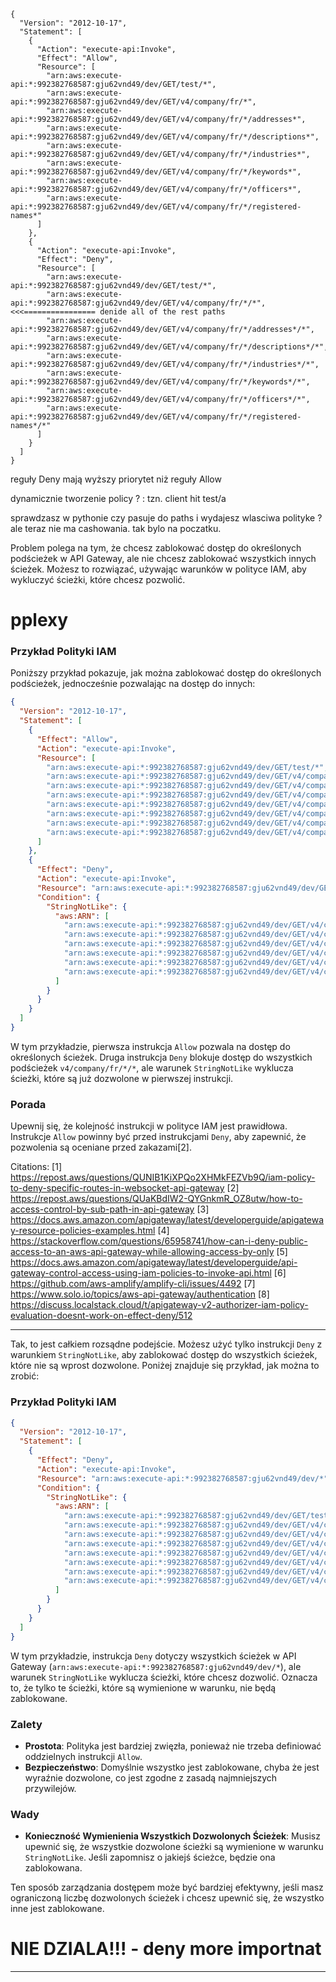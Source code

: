 
```
{
  "Version": "2012-10-17",
  "Statement": [
    {
      "Action": "execute-api:Invoke",
      "Effect": "Allow",
      "Resource": [
        "arn:aws:execute-api:*:992382768587:gju62vnd49/dev/GET/test/*",
        "arn:aws:execute-api:*:992382768587:gju62vnd49/dev/GET/v4/company/fr/*",
        "arn:aws:execute-api:*:992382768587:gju62vnd49/dev/GET/v4/company/fr/*/addresses*",
        "arn:aws:execute-api:*:992382768587:gju62vnd49/dev/GET/v4/company/fr/*/descriptions*",
        "arn:aws:execute-api:*:992382768587:gju62vnd49/dev/GET/v4/company/fr/*/industries*",
        "arn:aws:execute-api:*:992382768587:gju62vnd49/dev/GET/v4/company/fr/*/keywords*",
        "arn:aws:execute-api:*:992382768587:gju62vnd49/dev/GET/v4/company/fr/*/officers*",
        "arn:aws:execute-api:*:992382768587:gju62vnd49/dev/GET/v4/company/fr/*/registered-names*"
      ]
    },
    {
      "Action": "execute-api:Invoke",
      "Effect": "Deny",
      "Resource": [
        "arn:aws:execute-api:*:992382768587:gju62vnd49/dev/GET/test/*",
        "arn:aws:execute-api:*:992382768587:gju62vnd49/dev/GET/v4/company/fr/*/*", <<<================ denide all of the rest paths
        "arn:aws:execute-api:*:992382768587:gju62vnd49/dev/GET/v4/company/fr/*/addresses*/*",
        "arn:aws:execute-api:*:992382768587:gju62vnd49/dev/GET/v4/company/fr/*/descriptions*/*",
        "arn:aws:execute-api:*:992382768587:gju62vnd49/dev/GET/v4/company/fr/*/industries*/*",
        "arn:aws:execute-api:*:992382768587:gju62vnd49/dev/GET/v4/company/fr/*/keywords*/*",
        "arn:aws:execute-api:*:992382768587:gju62vnd49/dev/GET/v4/company/fr/*/officers*/*",
        "arn:aws:execute-api:*:992382768587:gju62vnd49/dev/GET/v4/company/fr/*/registered-names*/*"
      ]
    }
  ]
}
```

 reguły Deny mają wyższy priorytet niż reguły Allow

 dynamicznie tworzenie policy ? :
 tzn. client hit test/a

 sprawdzasz w pythonie czy pasuje do paths i wydajesz wlasciwa polityke ? ale teraz nie ma cashowania. tak bylo na poczatku.

 Problem polega na tym, że chcesz zablokować dostęp do określonych podścieżek w API Gateway, ale nie chcesz zablokować wszystkich innych ścieżek. Możesz to rozwiązać, używając warunków w polityce IAM, aby wykluczyć ścieżki, które chcesz pozwolić.

# pplexy
### Przykład Polityki IAM

Poniższy przykład pokazuje, jak można zablokować dostęp do określonych podścieżek, jednocześnie pozwalając na dostęp do innych:

```json
{
  "Version": "2012-10-17",
  "Statement": [
    {
      "Effect": "Allow",
      "Action": "execute-api:Invoke",
      "Resource": [
        "arn:aws:execute-api:*:992382768587:gju62vnd49/dev/GET/test/*",
        "arn:aws:execute-api:*:992382768587:gju62vnd49/dev/GET/v4/company/fr/*",
        "arn:aws:execute-api:*:992382768587:gju62vnd49/dev/GET/v4/company/fr/*/addresses*",
        "arn:aws:execute-api:*:992382768587:gju62vnd49/dev/GET/v4/company/fr/*/descriptions*",
        "arn:aws:execute-api:*:992382768587:gju62vnd49/dev/GET/v4/company/fr/*/industries*",
        "arn:aws:execute-api:*:992382768587:gju62vnd49/dev/GET/v4/company/fr/*/keywords*",
        "arn:aws:execute-api:*:992382768587:gju62vnd49/dev/GET/v4/company/fr/*/officers*",
        "arn:aws:execute-api:*:992382768587:gju62vnd49/dev/GET/v4/company/fr/*/registered-names*"
      ]
    },
    {
      "Effect": "Deny",
      "Action": "execute-api:Invoke",
      "Resource": "arn:aws:execute-api:*:992382768587:gju62vnd49/dev/GET/v4/company/fr/*/*",
      "Condition": {
        "StringNotLike": {
          "aws:ARN": [
            "arn:aws:execute-api:*:992382768587:gju62vnd49/dev/GET/v4/company/fr/*/addresses*",
            "arn:aws:execute-api:*:992382768587:gju62vnd49/dev/GET/v4/company/fr/*/descriptions*",
            "arn:aws:execute-api:*:992382768587:gju62vnd49/dev/GET/v4/company/fr/*/industries*",
            "arn:aws:execute-api:*:992382768587:gju62vnd49/dev/GET/v4/company/fr/*/keywords*",
            "arn:aws:execute-api:*:992382768587:gju62vnd49/dev/GET/v4/company/fr/*/officers*",
            "arn:aws:execute-api:*:992382768587:gju62vnd49/dev/GET/v4/company/fr/*/registered-names*"
          ]
        }
      }
    }
  ]
}
```

W tym przykładzie, pierwsza instrukcja `Allow` pozwala na dostęp do określonych ścieżek. Druga instrukcja `Deny` blokuje dostęp do wszystkich podścieżek `v4/company/fr/*/*`, ale warunek `StringNotLike` wyklucza ścieżki, które są już dozwolone w pierwszej instrukcji.

### Porada

Upewnij się, że kolejność instrukcji w polityce IAM jest prawidłowa. Instrukcje `Allow` powinny być przed instrukcjami `Deny`, aby zapewnić, że pozwolenia są oceniane przed zakazami[2].

Citations:
[1] https://repost.aws/questions/QUNIB1KiXPQo2XHMkFEZVb9Q/iam-policy-to-deny-specific-routes-in-websocket-api-gateway
[2] https://repost.aws/questions/QUaKBdIW2-QYGnkmR_OZ8utw/how-to-access-control-by-sub-path-in-api-gateway
[3] https://docs.aws.amazon.com/apigateway/latest/developerguide/apigateway-resource-policies-examples.html
[4] https://stackoverflow.com/questions/65958741/how-can-i-deny-public-access-to-an-aws-api-gateway-while-allowing-access-by-only
[5] https://docs.aws.amazon.com/apigateway/latest/developerguide/api-gateway-control-access-using-iam-policies-to-invoke-api.html
[6] https://github.com/aws-amplify/amplify-cli/issues/4492
[7] https://www.solo.io/topics/aws-api-gateway/authentication
[8] https://discuss.localstack.cloud/t/apigateway-v2-authorizer-iam-policy-evaluation-doesnt-work-on-effect-deny/512

***
Tak, to jest całkiem rozsądne podejście. Możesz użyć tylko instrukcji `Deny` z warunkiem `StringNotLike`, aby zablokować dostęp do wszystkich ścieżek, które nie są wprost dozwolone. Poniżej znajduje się przykład, jak można to zrobić:

### Przykład Polityki IAM

```json
{
  "Version": "2012-10-17",
  "Statement": [
    {
      "Effect": "Deny",
      "Action": "execute-api:Invoke",
      "Resource": "arn:aws:execute-api:*:992382768587:gju62vnd49/dev/*",
      "Condition": {
        "StringNotLike": {
          "aws:ARN": [
            "arn:aws:execute-api:*:992382768587:gju62vnd49/dev/GET/test/*",
            "arn:aws:execute-api:*:992382768587:gju62vnd49/dev/GET/v4/company/fr/*",
            "arn:aws:execute-api:*:992382768587:gju62vnd49/dev/GET/v4/company/fr/*/addresses*",
            "arn:aws:execute-api:*:992382768587:gju62vnd49/dev/GET/v4/company/fr/*/descriptions*",
            "arn:aws:execute-api:*:992382768587:gju62vnd49/dev/GET/v4/company/fr/*/industries*",
            "arn:aws:execute-api:*:992382768587:gju62vnd49/dev/GET/v4/company/fr/*/keywords*",
            "arn:aws:execute-api:*:992382768587:gju62vnd49/dev/GET/v4/company/fr/*/officers*",
            "arn:aws:execute-api:*:992382768587:gju62vnd49/dev/GET/v4/company/fr/*/registered-names*"
          ]
        }
      }
    }
  ]
}
```

W tym przykładzie, instrukcja `Deny` dotyczy wszystkich ścieżek w API Gateway (`arn:aws:execute-api:*:992382768587:gju62vnd49/dev/*`), ale warunek `StringNotLike` wyklucza ścieżki, które chcesz dozwolić. Oznacza to, że tylko te ścieżki, które są wymienione w warunku, nie będą zablokowane.

### Zalety

- **Prostota**: Polityka jest bardziej zwięzła, ponieważ nie trzeba definiować oddzielnych instrukcji `Allow`.
- **Bezpieczeństwo**: Domyślnie wszystko jest zablokowane, chyba że jest wyraźnie dozwolone, co jest zgodne z zasadą najmniejszych przywilejów.

### Wady

- **Konieczność Wymienienia Wszystkich Dozwolonych Ścieżek**: Musisz upewnić się, że wszystkie dozwolone ścieżki są wymienione w warunku `StringNotLike`. Jeśli zapomnisz o jakiejś ścieżce, będzie ona zablokowana.

Ten sposób zarządzania dostępem może być bardziej efektywny, jeśli masz ograniczoną liczbę dozwolonych ścieżek i chcesz upewnić się, że wszystko inne jest zablokowane.


# NIE DZIALA!!! - deny more importnat
---
